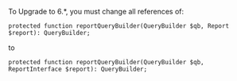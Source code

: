 To Upgrade to 6.*, you must change all references of:

`protected function reportQueryBuilder(QueryBuilder $qb, Report $report): QueryBuilder;`

to 

`protected function reportQueryBuilder(QueryBuilder $qb, ReportInterface $report): QueryBuilder;`